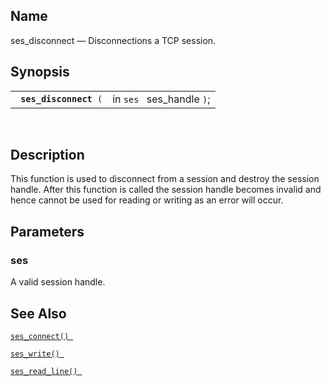 <div id="fn_ses_disconnect" class="refentry">

<div class="titlepage">

</div>

<div class="refnamediv">

## Name

ses_disconnect — Disconnections a TCP session.

</div>

<div class="refsynopsisdiv">

## Synopsis

<div id="fsyn_ses_disconnect" class="funcsynopsis">

|                             |                           |
|-----------------------------|---------------------------|
| ` `**`ses_disconnect`**` (` | in `ses ` ses_handle `)`; |

<div class="funcprototype-spacer">

 

</div>

</div>

</div>

<div id="desc_ses_disconnect" class="refsect1">

## Description

This function is used to disconnect from a session and destroy the
session handle. After this function is called the session handle becomes
invalid and hence cannot be used for reading or writing as an error will
occur.

</div>

<div id="params_ses_disconnect" class="refsect1">

## Parameters

<div id="id109621" class="refsect2">

### ses

A valid session handle.

</div>

</div>

<div id="seealso_ses_disconnect" class="refsect1">

## See Also

<a href="fn_ses_connect.html" class="link" title="ses_connect"><code
class="function">ses_connect() </code></a>

<a href="fn_ses_write.html" class="link" title="ses_write"><code
class="function">ses_write() </code></a>

<a href="fn_ses_read_line.html" class="link" title="ses_read_line"><code
class="function">ses_read_line() </code></a>

</div>

</div>
